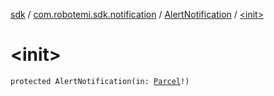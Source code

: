 [sdk](../../index.md) / [com.robotemi.sdk.notification](../index.md) / [AlertNotification](index.md) / [&lt;init&gt;](./-init-.md)

# &lt;init&gt;

`protected AlertNotification(in: `[`Parcel`](https://developer.android.com/reference/android/os/Parcel.html)`!)`